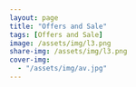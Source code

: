 ```yaml
---
layout: page
title: "Offers and Sale"
tags: [Offers and Sale]
image: /assets/img/l3.png
share-img: /assets/img/l3.png
cover-img:
  - "/assets/img/av.jpg"
---
```


